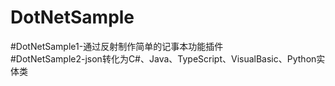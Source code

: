 # DotNetSample
#DotNetSample1-通过反射制作简单的记事本功能插件
<br/>
#DotNetSample2-json转化为C#、Java、TypeScript、VisualBasic、Python实体类
